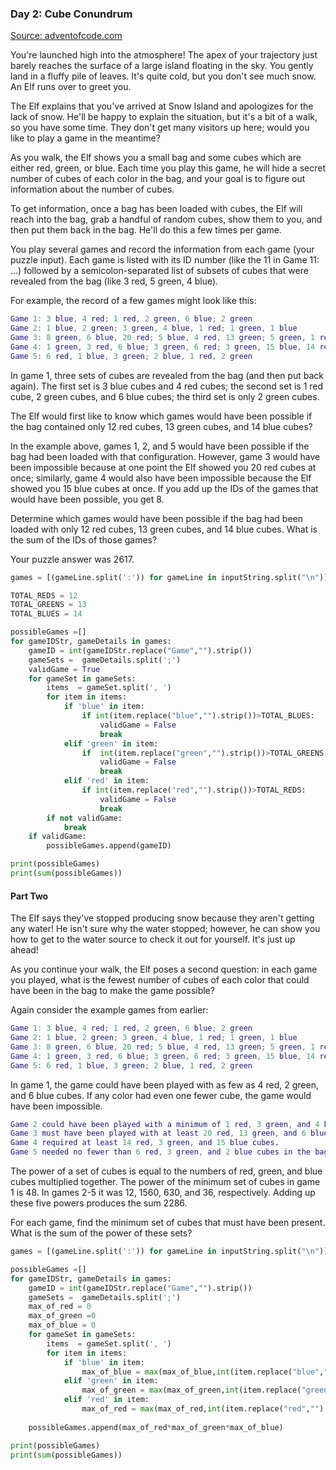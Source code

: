 ### Day 2: Cube Conundrum

[Source: adventofcode.com](https://adventofcode.com/2023/day/2)


You're launched high into the atmosphere! The apex of your trajectory just barely reaches the surface of a large island floating in the sky. You gently land in a fluffy pile of leaves. It's quite cold, but you don't see much snow. An Elf runs over to greet you.

The Elf explains that you've arrived at Snow Island and apologizes for the lack of snow. He'll be happy to explain the situation, but it's a bit of a walk, so you have some time. They don't get many visitors up here; would you like to play a game in the meantime?

As you walk, the Elf shows you a small bag and some cubes which are either red, green, or blue. Each time you play this game, he will hide a secret number of cubes of each color in the bag, and your goal is to figure out information about the number of cubes.

To get information, once a bag has been loaded with cubes, the Elf will reach into the bag, grab a handful of random cubes, show them to you, and then put them back in the bag. He'll do this a few times per game.

You play several games and record the information from each game (your puzzle input). Each game is listed with its ID number (like the 11 in Game 11: ...) followed by a semicolon-separated list of subsets of cubes that were revealed from the bag (like 3 red, 5 green, 4 blue).

For example, the record of a few games might look like this:

```m
Game 1: 3 blue, 4 red; 1 red, 2 green, 6 blue; 2 green
Game 2: 1 blue, 2 green; 3 green, 4 blue, 1 red; 1 green, 1 blue
Game 3: 8 green, 6 blue, 20 red; 5 blue, 4 red, 13 green; 5 green, 1 red
Game 4: 1 green, 3 red, 6 blue; 3 green, 6 red; 3 green, 15 blue, 14 red
Game 5: 6 red, 1 blue, 3 green; 2 blue, 1 red, 2 green
```

In game 1, three sets of cubes are revealed from the bag (and then put back again). The first set is 3 blue cubes and 4 red cubes; the second set is 1 red cube, 2 green cubes, and 6 blue cubes; the third set is only 2 green cubes.

The Elf would first like to know which games would have been possible if the bag contained only 12 red cubes, 13 green cubes, and 14 blue cubes?

In the example above, games 1, 2, and 5 would have been possible if the bag had been loaded with that configuration. However, game 3 would have been impossible because at one point the Elf showed you 20 red cubes at once; similarly, game 4 would also have been impossible because the Elf showed you 15 blue cubes at once. If you add up the IDs of the games that would have been possible, you get 8.

Determine which games would have been possible if the bag had been loaded with only 12 red cubes, 13 green cubes, and 14 blue cubes. What is the sum of the IDs of those games?

Your puzzle answer was 2617.

```python
games = [(gameLine.split(':')) for gameLine in inputString.split("\n")]

TOTAL_REDS = 12
TOTAL_GREENS = 13
TOTAL_BLUES = 14

possibleGames =[]
for gameIDStr, gameDetails in games:
    gameID = int(gameIDStr.replace("Game","").strip())
    gameSets =  gameDetails.split(';')
    validGame = True
    for gameSet in gameSets:
        items  = gameSet.split(', ')
        for item in items:
            if 'blue' in item:
                if int(item.replace("blue","").strip())>TOTAL_BLUES:
                    validGame = False
                    break
            elif 'green' in item:
                if  int(item.replace("green","").strip())>TOTAL_GREENS:
                    validGame = False
                    break
            elif 'red' in item:
                if int(item.replace("red","").strip())>TOTAL_REDS:
                    validGame = False
                    break
        if not validGame:
            break
    if validGame:
        possibleGames.append(gameID)

print(possibleGames)
print(sum(possibleGames))
```

#### Part Two


The Elf says they've stopped producing snow because they aren't getting any water! He isn't sure why the water stopped; however, he can show you how to get to the water source to check it out for yourself. It's just up ahead!

As you continue your walk, the Elf poses a second question: in each game you played, what is the fewest number of cubes of each color that could have been in the bag to make the game possible?

Again consider the example games from earlier:
```m
Game 1: 3 blue, 4 red; 1 red, 2 green, 6 blue; 2 green
Game 2: 1 blue, 2 green; 3 green, 4 blue, 1 red; 1 green, 1 blue
Game 3: 8 green, 6 blue, 20 red; 5 blue, 4 red, 13 green; 5 green, 1 red
Game 4: 1 green, 3 red, 6 blue; 3 green, 6 red; 3 green, 15 blue, 14 red
Game 5: 6 red, 1 blue, 3 green; 2 blue, 1 red, 2 green
```
In game 1, the game could have been played with as few as 4 red, 2 green, and 6 blue cubes. If any color had even one fewer cube, the game would have been impossible.


```m
Game 2 could have been played with a minimum of 1 red, 3 green, and 4 blue cubes.
Game 3 must have been played with at least 20 red, 13 green, and 6 blue cubes.
Game 4 required at least 14 red, 3 green, and 15 blue cubes.
Game 5 needed no fewer than 6 red, 3 green, and 2 blue cubes in the bag.
```

The power of a set of cubes is equal to the numbers of red, green, and blue cubes multiplied together. The power of the minimum set of cubes in game 1 is 48. In games 2-5 it was 12, 1560, 630, and 36, respectively. Adding up these five powers produces the sum 2286.

For each game, find the minimum set of cubes that must have been present. What is the sum of the power of these sets?

```python
games = [(gameLine.split(':')) for gameLine in inputString.split("\n")]

possibleGames =[]
for gameIDStr, gameDetails in games:
    gameID = int(gameIDStr.replace("Game","").strip())
    gameSets =  gameDetails.split(';')
    max_of_red = 0
    max_of_green =0
    max_of_blue = 0
    for gameSet in gameSets:
        items  = gameSet.split(', ')
        for item in items:
            if 'blue' in item:
                max_of_blue = max(max_of_blue,int(item.replace("blue","").strip()))
            elif 'green' in item:
                max_of_green = max(max_of_green,int(item.replace("green","").strip()))
            elif 'red' in item:
                max_of_red = max(max_of_red,int(item.replace("red","").strip()))
        
    possibleGames.append(max_of_red*max_of_green*max_of_blue)

print(possibleGames)
print(sum(possibleGames))
```